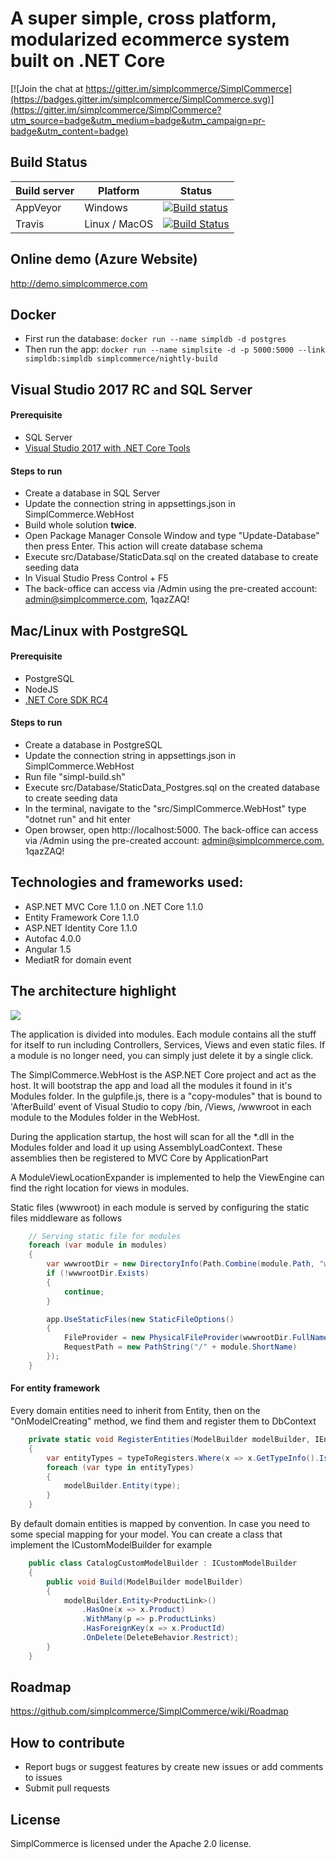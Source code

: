 # A super simple, cross platform, modularized ecommerce system built on .NET Core

[![Join the chat at https://gitter.im/simplcommerce/SimplCommerce](https://badges.gitter.im/simplcommerce/SimplCommerce.svg)](https://gitter.im/simplcommerce/SimplCommerce?utm_source=badge&utm_medium=badge&utm_campaign=pr-badge&utm_content=badge)

## Build Status
| Build server| Platform       | Status      |
|-------------|----------------|-------------|
| AppVeyor    | Windows        |[![Build status](https://ci.appveyor.com/api/projects/status/cq61prgs6ta8e9hi/branch/master?svg=true)](https://ci.appveyor.com/project/thiennn/simplcommerce/branch/master) |
|Travis       | Linux / MacOS  |[![Build Status](https://travis-ci.org/simplcommerce/SimplCommerce.svg?branch=master)](https://travis-ci.org/simplcommerce/SimplCommerce) |

## Online demo (Azure Website)
http://demo.simplcommerce.com

## Docker
- First run the database: `docker run --name simpldb -d postgres`
- Then run the app: `docker run --name simplsite -d -p 5000:5000 --link simpldb:simpldb simplcommerce/nightly-build`


## Visual Studio 2017 RC and SQL Server

#### Prerequisite

- SQL Server
- [Visual Studio 2017 with .NET Core Tools](https://www.microsoft.com/net/download/core#/current)

#### Steps to run

- Create a database in SQL Server
- Update the connection string in appsettings.json in SimplCommerce.WebHost
- Build whole solution **twice**.
- Open Package Manager Console Window and type "Update-Database" then press Enter. This action will create database schema
- Execute src/Database/StaticData.sql on the created database to create seeding data
- In Visual Studio Press Control + F5
- The back-office can access via /Admin using the pre-created account: admin@simplcommerce.com, 1qazZAQ!

## Mac/Linux with PostgreSQL

#### Prerequisite

- PostgreSQL
- NodeJS
- [.NET Core SDK RC4](https://www.microsoft.com/net/download/core#/current)

#### Steps to run

- Create a database in PostgreSQL
- Update the connection string in appsettings.json in SimplCommerce.WebHost
- Run file "simpl-build.sh"
- Execute src/Database/StaticData_Postgres.sql on the created database to create seeding data
- In the terminal, navigate to the "src/SimplCommerce.WebHost" type "dotnet run" and hit enter
- Open browser, open http://localhost:5000. The back-office can access via /Admin using the pre-created account: admin@simplcommerce.com, 1qazZAQ!

## Technologies and frameworks used:
- ASP.NET MVC Core 1.1.0 on .NET Core 1.1.0
- Entity Framework Core 1.1.0
- ASP.NET Identity Core 1.1.0
- Autofac 4.0.0
- Angular 1.5
- MediatR for domain event

## The architecture highlight
![](https://raw.githubusercontent.com/simplcommerce/SimplCommerce/master/simplcommerce.png)

The application is divided into modules. Each module contains all the stuff for itself to run including Controllers, Services, Views and even static files. If a module is no longer need, you can simply just delete it by a single click.

The SimplCommerce.WebHost is the ASP.NET Core project and act as the host. It will bootstrap the app and load all the modules it found in it's Modules folder. In the gulpfile.js, there is a "copy-modules" that is bound to 'AfterBuild' event of Visual Studio to copy /bin, /Views, /wwwroot in each module to the Modules folder in the WebHost.

During the application startup, the host will scan for all the *.dll in the Modules folder and load it up using AssemblyLoadContext. These assemblies then be registered to MVC Core by ApplicationPart

A ModuleViewLocationExpander is implemented to help the ViewEngine can find the right location for views in modules.

Static files (wwwroot) in each module is served by configuring the static files middleware as follows

```cs
    // Serving static file for modules
    foreach (var module in modules)
    {
        var wwwrootDir = new DirectoryInfo(Path.Combine(module.Path, "wwwroot"));
        if (!wwwrootDir.Exists)
        {
            continue;
        }

        app.UseStaticFiles(new StaticFileOptions()
        {
            FileProvider = new PhysicalFileProvider(wwwrootDir.FullName),
            RequestPath = new PathString("/" + module.ShortName)
        });
    }
 ```
#### For entity framework
Every domain entities need to inherit from Entity, then on the "OnModelCreating" method, we find them and register them to DbContext
```cs
    private static void RegisterEntities(ModelBuilder modelBuilder, IEnumerable<Type> typeToRegisters)
    {
        var entityTypes = typeToRegisters.Where(x => x.GetTypeInfo().IsSubclassOf(typeof(Entity)) && !x.GetTypeInfo().IsAbstract);
        foreach (var type in entityTypes)
        {
            modelBuilder.Entity(type);
        }
    }
```
By default domain entities is mapped by convention. In case you need to some special mapping for your model. You can create a class that implement the ICustomModelBuilder for example
```cs
    public class CatalogCustomModelBuilder : ICustomModelBuilder
    {
        public void Build(ModelBuilder modelBuilder)
        {
            modelBuilder.Entity<ProductLink>()
                .HasOne(x => x.Product)
                .WithMany(p => p.ProductLinks)
                .HasForeignKey(x => x.ProductId)
                .OnDelete(DeleteBehavior.Restrict);
        }
    }
```

## Roadmap

https://github.com/simplcommerce/SimplCommerce/wiki/Roadmap

## How to contribute

- Report bugs or suggest features by create new issues or add comments to issues
- Submit pull requests

## License

SimplCommerce is licensed under the Apache 2.0 license.
